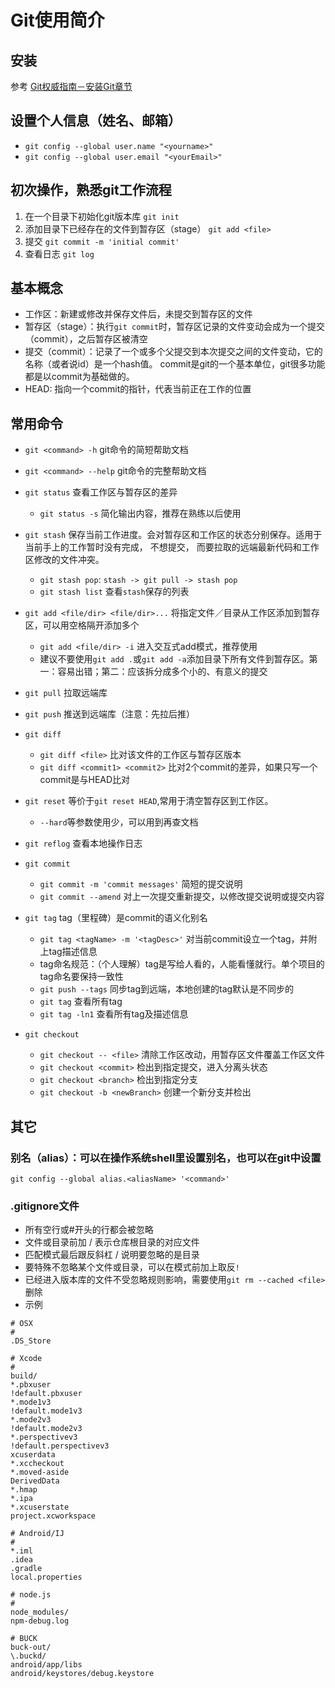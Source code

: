 # Git使用简介

## 安装
参考 [Git权威指南－安装Git章节](http://www.worldhello.net/gotgit/01-meet-git/030-installation.html)

## 设置个人信息（姓名、邮箱）
- `git config --global user.name "<yourname>"`
- `git config --global user.email "<yourEmail>"`

## 初次操作，熟悉git工作流程
1. 在一个目录下初始化git版本库 `git init`
2. 添加目录下已经存在的文件到暂存区（stage） `git add <file>`
3. 提交 `git commit -m 'initial commit'`
4. 查看日志 `git log`

## 基本概念
- 工作区：新建或修改并保存文件后，未提交到暂存区的文件
- 暂存区（stage）：执行`git commit`时，暂存区记录的文件变动会成为一个提交（commit），之后暂存区被清空
- 提交（commit）：记录了一个或多个父提交到本次提交之间的文件变动，它的名称（或者说id）是一个hash值。
  commit是git的一个基本单位，git很多功能都是以commit为基础做的。
- HEAD: 指向一个commit的指针，代表当前正在工作的位置

## 常用命令
- `git <command> -h` git命令的简短帮助文档

- `git <command> --help` git命令的完整帮助文档

- `git status` 查看工作区与暂存区的差异
  - `git status -s` 简化输出内容，推荐在熟练以后使用

- `git stash` 保存当前工作进度。会对暂存区和工作区的状态分别保存。适用于当前手上的工作暂时没有完成，
  不想提交， 而要拉取的远端最新代码和工作区修改的文件冲突。
  - `git stash pop`: `stash -> git pull -> stash pop`
  - `git stash list` 查看`stash`保存的列表

- `git add <file/dir> <file/dir>...` 将指定文件／目录从工作区添加到暂存区，可以用空格隔开添加多个
  - `git add <file/dir> -i` 进入交互式add模式，推荐使用
  - 建议不要使用`git add .`或`git add -a`添加目录下所有文件到暂存区。第一：容易出错；第二：应该拆分成多个小的、有意义的提交

- `git pull` 拉取远端库

- `git push` 推送到远端库（注意：先拉后推）

- `git diff`
  - `git diff <file>` 比对该文件的工作区与暂存区版本
  - `git diff <commit1> <commit2>` 比对2个commit的差异，如果只写一个commit是与HEAD比对

- `git reset` 等价于`git reset HEAD`,常用于清空暂存区到工作区。
  - `--hard`等参数使用少，可以用到再查文档

- `git reflog` 查看本地操作日志

- `git commit`
  - `git commit -m 'commit messages'` 简短的提交说明
  - `git commit --amend` 对上一次提交重新提交，以修改提交说明或提交内容

- `git tag` tag（里程碑）是commit的语义化别名
  - `git tag <tagName> -m '<tagDesc>'` 对当前commit设立一个tag，并附上tag描述信息
  - tag命名规范：（个人理解）tag是写给人看的，人能看懂就行。单个项目的tag命名要保持一致性
  - `git push --tags` 同步tag到远端，本地创建的tag默认是不同步的
  - `git tag` 查看所有tag
  - `git tag -ln1` 查看所有tag及描述信息

- `git checkout`
  - `git checkout -- <file>` 清除工作区改动，用暂存区文件覆盖工作区文件
  - `git checkout <commit>` 检出到指定提交，进入分离头状态
  - `git checkout <branch>` 检出到指定分支
  - `git checkout -b <newBranch>` 创建一个新分支并检出

## 其它
### 别名（alias）：可以在操作系统shell里设置别名，也可以在git中设置
`git config --global alias.<aliasName> '<command>'`

### .gitignore文件
- 所有空行或#开头的行都会被忽略
- 文件或目录前加 / 表示仓库根目录的对应文件
- 匹配模式最后跟反斜杠 / 说明要忽略的是目录
- 要特殊不忽略某个文件或目录，可以在模式前加上取反`!`
- 已经进入版本库的文件不受忽略规则影响，需要使用`git rm --cached <file>`删除
- 示例

```
# OSX
#
.DS_Store

# Xcode
#
build/
*.pbxuser
!default.pbxuser
*.mode1v3
!default.mode1v3
*.mode2v3
!default.mode2v3
*.perspectivev3
!default.perspectivev3
xcuserdata
*.xccheckout
*.moved-aside
DerivedData
*.hmap
*.ipa
*.xcuserstate
project.xcworkspace

# Android/IJ
#
*.iml
.idea
.gradle
local.properties

# node.js
#
node_modules/
npm-debug.log

# BUCK
buck-out/
\.buckd/
android/app/libs
android/keystores/debug.keystore
```
